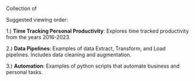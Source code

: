 Collection of 

Suggested viewing order:

1.) **Time Tracking Personal Productivity**: Explores time tracked productivity from the years 2016-2023.   

2.) **Data Pipelines**: Examples of data Extract, Transform, and Load pipelines. Includes data cleaning and augmentation.   

3.) **Automation**: Examples of python scripts that automate business and personal tasks.